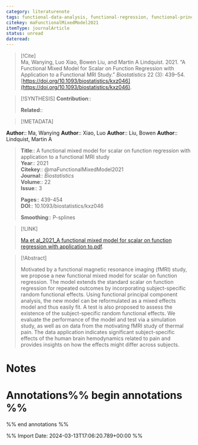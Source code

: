 ```yaml
---
category: literaturenote
tags: functional-data-analysis, functional-regression, functional-principal-components, functional-magnetic-resonance-imaging, functional-mixed-model
citekey: maFunctionalMixedModel2021
itemType: journalArticle
status: unread  
dateread:  
---
```


> [!Cite]  
> Ma, Wanying, Luo Xiao, Bowen Liu, and Martin A Lindquist. 2021. “A Functional Mixed Model for Scalar on Function Regression with Application to a Functional MRI Study.” _Biostatistics_ 22 (3): 439–54. [https://doi.org/10.1093/biostatistics/kxz046](https://doi.org/10.1093/biostatistics/kxz046).

> [!SYNTHESIS] 
>**Contribution**::
>
>**Related**:: 
>

> [!METADATA]  
>
**Author**:: Ma, Wanying
**Author**:: Xiao, Luo
**Author**:: Liu, Bowen
**Author**:: Lindquist, Martin A<br>
> **Title**:: A functional mixed model for scalar on function regression with application to a functional MRI study    
> **Year**:: 2021     
> **Citekey**:: @maFunctionalMixedModel2021    
>**Journal**:: *Biostatistics*    
>**Volume**:: 22    
>**Issue**:: 3     
>    
>    
>     
> **Pages**:: 439-454    
>**DOI**:: 10.1093/biostatistics/kxz046    
>
>**Smoothing**:: P-splines

> [!LINK] 
>
> [Ma et al_2021_A functional mixed model for scalar on function regression with application to.pdf](file:///Users/steven/Library/CloudStorage/GoogleDrive-steven.golovkine@ul.ie/My%20Drive/bibliography/Biostatistics/2021/Ma%20et%20al_2021_A%20functional%20mixed%20model%20for%20scalar%20on%20function%20regression%20with%20application%20to.pdf).

>[!Abstract]
>
>Motivated by a functional magnetic resonance imaging (fMRI) study, we propose a new functional mixed model for scalar on function regression. The model extends the standard scalar on function regression for repeated outcomes by incorporating subject-specific random functional effects. Using functional principal component analysis, the new model can be reformulated as a mixed effects model and thus easily fit. A test is also proposed to assess the existence of the subject-specific random functional effects. We evaluate the performance of the model and test via a simulation study, as well as on data from the motivating fMRI study of thermal pain. The data application indicates significant subject-specific effects of the human brain hemodynamics related to pain and provides insights on how the effects might differ across subjects.
>>


# Notes<br>
# Annotations%% begin annotations %%  
 
  
%% end annotations %%

%% Import Date: 2024-03-13T17:06:20.789+00:00 %%
